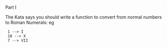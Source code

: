 Part I

The Kata says you should write a function to convert from normal numbers to Roman Numerals: eg

     1 --> I
     10 --> X
     7 --> VII
